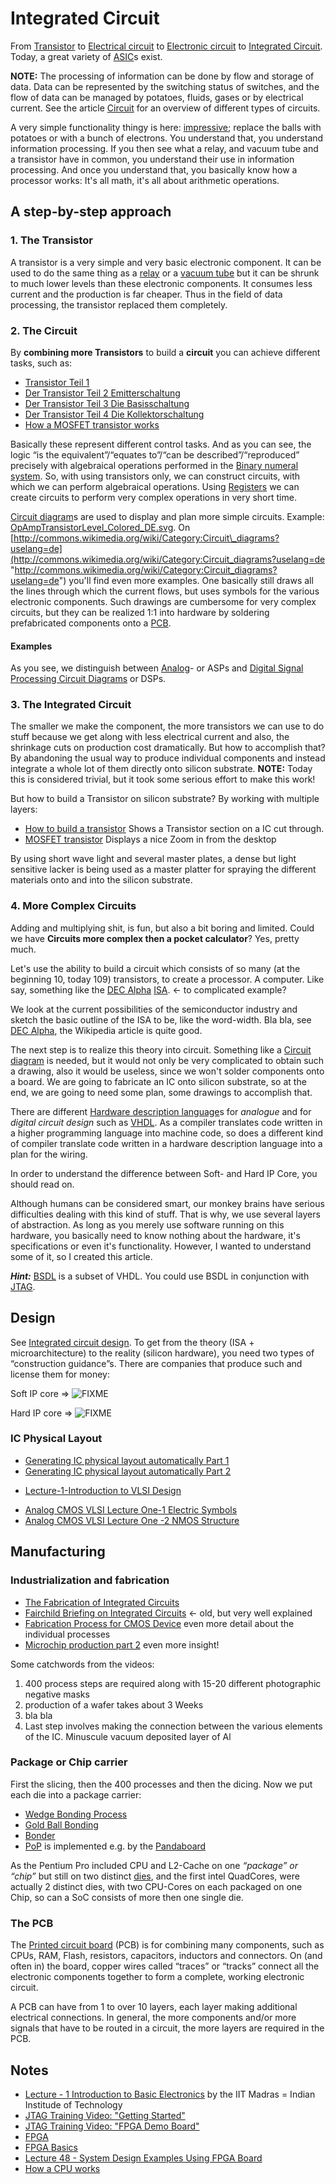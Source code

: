 # Integrated Circuit

From [Transistor](https://en.wikipedia.org/wiki/Transistor "https://en.wikipedia.org/wiki/Transistor") to [Electrical circuit](https://en.wikipedia.org/wiki/Electrical%20network "https://en.wikipedia.org/wiki/Electrical network") to [Electronic circuit](https://en.wikipedia.org/wiki/Electronic%20circuit "https://en.wikipedia.org/wiki/Electronic circuit") to [Integrated Circuit](https://en.wikipedia.org/wiki/Integrated%20Circuit "https://en.wikipedia.org/wiki/Integrated Circuit"). Today, a great variety of [ASIC](https://en.wikipedia.org/wiki/Application-specific%20integrated%20circuit "https://en.wikipedia.org/wiki/Application-specific integrated circuit")s exist.

**NOTE:** The processing of information can be done by flow and storage of data. Data can be represented by the switching status of switches, and the flow of data can be managed by potatoes, fluids, gases or by electrical current. See the article [Circuit](https://en.wikipedia.org/wiki/Circuit "https://en.wikipedia.org/wiki/Circuit") for an overview of different types of circuits.

A very simple functionality thingy is here: [impressive](http://www.youtube.com/watch?feature=player_detailpage&v=fehUKMTepd8#t=292s "http://www.youtube.com/watch?feature=player_detailpage&v=fehUKMTepd8#t=292s"); replace the balls with potatoes or with a bunch of electrons. You understand that, you understand information processing. If you then see what a relay, and vacuum tube and a transistor have in common, you understand their use in information processing. And once you understand that, you basically know how a processor works: It's all math, it's all about arithmetic operations.

## A step-by-step approach

### 1. The Transistor

A transistor is a very simple and very basic electronic component. It can be used to do the same thing as a [relay](https://en.wikipedia.org/wiki/Relay "https://en.wikipedia.org/wiki/Relay") or a [vacuum tube](https://en.wikipedia.org/wiki/Vacuum%20tube "https://en.wikipedia.org/wiki/Vacuum tube") but it can be shrunk to much lower levels than these electronic components. It consumes less current and the production is far cheaper. Thus in the field of data processing, the transistor replaced them completely.

### 2. The Circuit

By **combining more Transistors** to build a **circuit** you can achieve different tasks, such as:

- [Transistor Teil 1](http://www.youtube.com/watch?v=si8gJpVhVfs&feature=related "http://www.youtube.com/watch?v=si8gJpVhVfs&feature=related")
- [Der Transistor Teil 2 Emitterschaltung](http://www.youtube.com/watch?v=Gm1A6x6ZWWc&feature=related "http://www.youtube.com/watch?v=Gm1A6x6ZWWc&feature=related")
- [Der Transistor Teil 3 Die Basisschaltung](http://www.youtube.com/watch?v=xx-hJQZDwiA&feature=related "http://www.youtube.com/watch?v=xx-hJQZDwiA&feature=related")
- [Der Transistor Teil 4 Die Kollektorschaltung](http://www.youtube.com/watch?v=rA41NdFLSNI&feature=related "http://www.youtube.com/watch?v=rA41NdFLSNI&feature=related")
- [How a MOSFET transistor works](http://www.youtube.com/watch?v=lf4V97HZZ0M&NR=1 "http://www.youtube.com/watch?v=lf4V97HZZ0M&NR=1")

Basically these represent different control tasks. And as you can see, the logic “is the equivalent”/“equates to”/“can be described”/“reproduced” precisely with algebraical operations performed in the [Binary numeral system](https://en.wikipedia.org/wiki/Binary%20numeral%20system "https://en.wikipedia.org/wiki/Binary numeral system"). So, with using transistors only, we can construct circuits, with which we can perform algebraical operations. Using [Registers](https://en.wikipedia.org/wiki/Hardware%20register "https://en.wikipedia.org/wiki/Hardware register") we can create circuits to perform very complex operations in very short time.

[Circuit diagram](https://en.wikipedia.org/wiki/Circuit%20diagram "https://en.wikipedia.org/wiki/Circuit diagram")s are used to display and plan more simple circuits. Example: [OpAmpTransistorLevel\_Colored\_DE.svg](http://upload.wikimedia.org/wikipedia/commons/2/28/OpAmpTransistorLevel_Colored_DE.svg "http://upload.wikimedia.org/wikipedia/commons/2/28/OpAmpTransistorLevel_Colored_DE.svg"). On [http://commons.wikimedia.org/wiki/Category:Circuit\_diagrams?uselang=de](http://commons.wikimedia.org/wiki/Category:Circuit_diagrams?uselang=de "http://commons.wikimedia.org/wiki/Category:Circuit_diagrams?uselang=de") you'll find even more examples. One basically still draws all the lines through which the current flows, but uses symbols for the various electronic components. Such drawings are cumbersome for very complex circuits, but they can be realized 1:1 into hardware by soldering prefabricated components onto a [PCB](https://en.wikipedia.org/wiki/Printed%20circuit%20board "https://en.wikipedia.org/wiki/Printed circuit board").

#### Examples

As you see, we distinguish between [Analog](http://commons.wikimedia.org/wiki/Category:Analog_signal_processing_circuit_diagrams "http://commons.wikimedia.org/wiki/Category:Analog_signal_processing_circuit_diagrams")- or ASPs and [Digital Signal Processing Circuit Diagrams](http://commons.wikimedia.org/wiki/Category:Digital_circuit_diagrams "http://commons.wikimedia.org/wiki/Category:Digital_circuit_diagrams") or DSPs.

### 3. The Integrated Circuit

The smaller we make the component, the more transistors we can use to do stuff because we get along with less electrical current and also, the shrinkage cuts on production cost dramatically. But how to accomplish that? By abandoning the usual way to produce individual components and instead integrate a whole lot of them directly onto silicon substrate. **NOTE:** Today this is considered trivial, but it took some serious effort to make this work!

But how to build a Transistor on silicon substrate? By working with multiple layers:

- [How to build a transistor](http://www.youtube.com/watch?v=dR-Qtv-7uWI&feature=related "http://www.youtube.com/watch?v=dR-Qtv-7uWI&feature=related") Shows a Transistor section on a IC cut through.
- [MOSFET transistor](http://www.youtube.com/watch?v=v7J_snw0Eng&feature=related "http://www.youtube.com/watch?v=v7J_snw0Eng&feature=related") Displays a nice Zoom in from the desktop

By using short wave light and several master plates, a dense but light sensitive lacker is being used as a master platter for spraying the different materials onto and into the silicon substrate.

### 4. More Complex Circuits

Adding and multiplying shit, is fun, but also a bit boring and limited. Could we have **Circuits more complex then a pocket calculator**? Yes, pretty much.

Let's use the ability to build a circuit which consists of so many (at the beginning 10, today 109) transistors, to create a processor. A computer. Like say, something like the [DEC Alpha](https://en.wikipedia.org/wiki/DEC%20Alpha "https://en.wikipedia.org/wiki/DEC Alpha") [ISA](https://en.wikipedia.org/wiki/Instruction%20set%20architecture "https://en.wikipedia.org/wiki/Instruction set architecture"). ← to complicated example?

We look at the current possibilities of the semiconductor industry and sketch the basic outline of the ISA to be, like the word-width. Bla bla, see [DEC Alpha](https://en.wikipedia.org/wiki/DEC%20Alpha "https://en.wikipedia.org/wiki/DEC Alpha"), the Wikipedia article is quite good.

The next step is to realize this theory into circuit. Something like a [Circuit diagram](https://en.wikipedia.org/wiki/Circuit%20diagram "https://en.wikipedia.org/wiki/Circuit diagram") is needed, but it would not only be very complicated to obtain such a drawing, also it would be useless, since we won't solder components onto a board. We are going to fabricate an IC onto silicon substrate, so at the end, we are going to need some plan, some drawings to accomplish that.

There are different [Hardware description language](https://en.wikipedia.org/wiki/Hardware%20description%20language "https://en.wikipedia.org/wiki/Hardware description language")s for *analogue* and for *digital circuit design* such as [VHDL](https://en.wikipedia.org/wiki/VHDL "https://en.wikipedia.org/wiki/VHDL"). As a compiler translates code written in a higher programming language into machine code, so does a different kind of compiler translate code written in a hardware description language into a plan for the wiring.

In order to understand the difference between Soft- and Hard IP Core, you should read on.

Although humans can be considered smart, our monkey brains have serious difficulties dealing with this kind of stuff. That is why, we use several layers of abstraction. As long as you merely use software running on this hardware, you basically need to know nothing about the hardware, it's specifications or even it's functionality. However, I wanted to understand some of it, so I created this article.

***Hint:*** [BSDL](https://en.wikipedia.org/wiki/Boundary%20scan%20description%20language "https://en.wikipedia.org/wiki/Boundary scan description language") is a subset of VHDL. You could use BSDL in conjunction with [JTAG](/docs/techref/hardware/port.jtag "docs:techref:hardware:port.jtag").

## Design

See [Integrated circuit design](https://en.wikipedia.org/wiki/Integrated%20circuit%20design "https://en.wikipedia.org/wiki/Integrated circuit design"). To get from the theory (ISA + microarchitecture) to the reality (silicon hardware), you need two types of “construction guidance”s. There are companies that produce such and license them for money:

Soft IP core ⇒ ![FIXME](/lib/images/smileys/fixme.svg)

Hard IP core ⇒ ![FIXME](/lib/images/smileys/fixme.svg)

### IC Physical Layout

- [Generating IC physical layout automatically Part 1](http://www.youtube.com/watch?v=6T8axj-hMxc&feature=related "http://www.youtube.com/watch?v=6T8axj-hMxc&feature=related")
- [Generating IC physical layout automatically Part 2](http://www.youtube.com/watch?v=COmPqa4euAA&feature=related "http://www.youtube.com/watch?v=COmPqa4euAA&feature=related")

<!--THE END-->

- [Lecture-1-Introduction to VLSI Design](http://www.youtube.com/watch?v=Y8FvvzcocT4&feature=related "http://www.youtube.com/watch?v=Y8FvvzcocT4&feature=related")

<!--THE END-->

- [Analog CMOS VLSI Lecture One-1 Electric Symbols](http://www.youtube.com/watch?v=dKNzHqLEtYM&feature=related "http://www.youtube.com/watch?v=dKNzHqLEtYM&feature=related")
- [Analog CMOS VLSI Lecture One -2 NMOS Structure](http://www.youtube.com/watch?v=u6TY6jKsHGQ&feature=related "http://www.youtube.com/watch?v=u6TY6jKsHGQ&feature=related")

## Manufacturing

### Industrialization and fabrication

- [The Fabrication of Integrated Circuits](http://www.youtube.com/watch?feature=player_detailpage&v=35jWSQXku74#t=123s "http://www.youtube.com/watch?feature=player_detailpage&v=35jWSQXku74#t=123s")
- [Fairchild Briefing on Integrated Circuits](http://www.youtube.com/watch?v=z47Gv2cdFtA&feature=related "http://www.youtube.com/watch?v=z47Gv2cdFtA&feature=related") ← old, but very well explained
- [Fabrication Process for CMOS Device](http://www.youtube.com/watch?v=TXvhyvwttRE&feature=fvwrel "http://www.youtube.com/watch?v=TXvhyvwttRE&feature=fvwrel") even more detail about the individual processes
- [Microchip production part 2](http://www.youtube.com/watch?v=26fkuAY8jKs&feature=related "http://www.youtube.com/watch?v=26fkuAY8jKs&feature=related") even more insight!

Some catchwords from the videos:

1. 400 process steps are required along with 15-20 different photographic negative masks
2. production of a wafer takes about 3 Weeks
3. bla bla
4. Last step involves making the connection between the various elements of the IC. Minuscule vacuum deposited layer of Al

### Package or Chip carrier

First the slicing, then the 400 processes and then the dicing. Now we put each die into a package carrier:

- [Wedge Bonding Process](http://www.youtube.com/watch?v=VwOEQodkBrY&feature=related "http://www.youtube.com/watch?v=VwOEQodkBrY&feature=related")
- [Gold Ball Bonding](http://www.youtube.com/watch?v=pajE4Bi6Xts&feature=related "http://www.youtube.com/watch?v=pajE4Bi6Xts&feature=related")
- [Bonder](http://www.youtube.com/watch?v=_qKThIzDaP0&feature=related "http://www.youtube.com/watch?v=_qKThIzDaP0&feature=related")
- [PoP](https://en.wikipedia.org/wiki/Package%20on%20package "https://en.wikipedia.org/wiki/Package on package") is implemented e.g. by the [Pandaboard](http://www.omappedia.com/images/5/54/PandaBoard_Setup.png "http://www.omappedia.com/images/5/54/PandaBoard_Setup.png")

As the Pentium Pro included CPU and L2-Cache on one *“package” or “chip”* but still on two distinct [dies](https://en.wikipedia.org/wiki/Die%20%28integrated%20circuit%29 "https://en.wikipedia.org/wiki/Die (integrated circuit)"), and the first intel QuadCores, were actually 2 distinct dies, with two CPU-Cores on each packaged on one Chip, so can a SoC consists of more then one single die.

### The PCB

The [Printed circuit board](https://en.wikipedia.org/wiki/Printed%20circuit%20board "https://en.wikipedia.org/wiki/Printed circuit board") (PCB) is for combining many components, such as CPUs, RAM, Flash, resistors, capacitors, inductors and connectors. On (and often in) the board, copper wires called “traces” or “tracks” connect all the electronic components together to form a complete, working electronic circuit.

A PCB can have from 1 to over 10 layers, each layer making additional electrical connections. In general, the more components and/or more signals that have to be routed in a circuit, the more layers are required in the PCB.

## Notes

- [Lecture - 1 Introduction to Basic Electronics](http://www.youtube.com/watch?v=w8Dq8blTmSA&feature=related "http://www.youtube.com/watch?v=w8Dq8blTmSA&feature=related") by the IIT Madras = Indian Institude of Technology
- [JTAG Training Video: "Getting Started"](http://www.youtube.com/watch?v=tpjnGFn9SP4&feature=related "http://www.youtube.com/watch?v=tpjnGFn9SP4&feature=related")
- [JTAG Training Video: "FPGA Demo Board"](http://www.youtube.com/watch?v=R0XNpB0hwwY&feature=related "http://www.youtube.com/watch?v=R0XNpB0hwwY&feature=related")
- [FPGA](https://en.wikipedia.org/wiki/Field-programmable%20gate%20array "https://en.wikipedia.org/wiki/Field-programmable gate array")
- [FPGA Basics](http://www.youtube.com/watch?v=L2wsockKwPQ&feature=related "http://www.youtube.com/watch?v=L2wsockKwPQ&feature=related")
- [Lecture 48 - System Design Examples Using FPGA Board](http://www.youtube.com/watch?v=t2Iba9CG6qE&feature=related "http://www.youtube.com/watch?v=t2Iba9CG6qE&feature=related")
- [How a CPU works](http://www.youtube.com/watch?v=xTrMmVKJ1KQ&feature=related "http://www.youtube.com/watch?v=xTrMmVKJ1KQ&feature=related")
